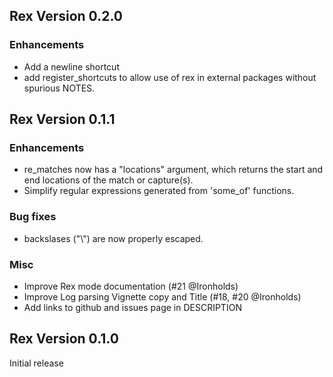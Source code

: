 ## Rex Version 0.2.0 ##

### Enhancements

* Add a newline shortcut
* add register_shortcuts to allow use of rex in external packages without
  spurious NOTES.

## Rex Version 0.1.1 ##

### Enhancements

* re_matches now has a "locations" argument, which returns the start and end
  locations of the match or capture(s).
* Simplify regular expressions generated from 'some_of' functions.

### Bug fixes

* backslases ("\\") are now properly escaped.

### Misc

* Improve Rex mode documentation (#21 @Ironholds)
* Improve Log parsing Vignette copy and Title (#18, #20 @Ironholds)
* Add links to github and issues page in DESCRIPTION

## Rex Version 0.1.0 ##

Initial release
